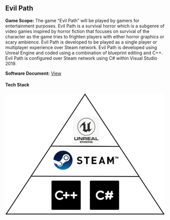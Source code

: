 
## Evil Path  

**Game Scope:** The game “Evil Path” will be played by gamers for entertainment purposes.  Evil Path is a survival horror which is a subgenre of video games inspired by horror fiction that focuses on survival of the character as the game tries to frighten players with either horror graphics or scary ambience.  Evil Path is developed to be played as a single player or multiplayer experience over Steam network.  Evil Path is developed using Unreal Engine and coded using a combination of blueprint editing and C++.  Evil Path is configured over Steam network using C# within Visual Studio 2019.  


**Software Document:** [View](/pdf/sample_presentation.pdf)   

#### Tech Stack

<img src="images/Evil Path Tech Stack.png?raw=true"/>



<!--For more details see [GitHub Flavored Markdown](https://guides.github.com/features/mastering-markdown/).-->

